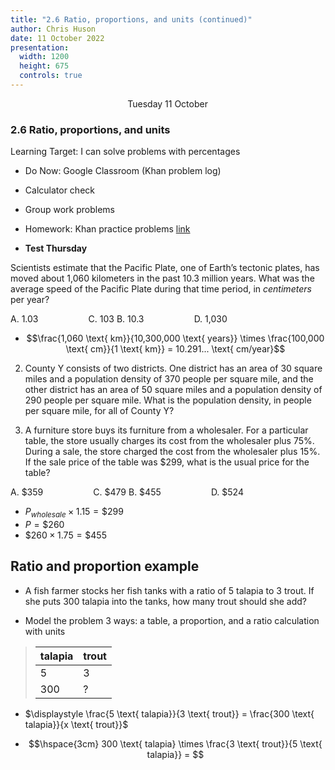 ```yaml
---
title: "2.6 Ratio, proportions, and units (continued)"
author: Chris Huson
date: 11 October 2022
presentation:
  width: 1200
  height: 675
  controls: true
---
```


<!-- slide -->
$\hspace{5cm}$ Tuesday 11 October

### 2.6 Ratio, proportions, and units

Learning Target: I can solve problems with percentages

- Do Now: Google Classroom (Khan problem log)
- Calculator check

- Group work problems
- Homework: Khan practice problems [link](https://www.khanacademy.org/mission/sat)

- **Test Thursday**

<!-- slide -->

Scientists estimate that the Pacific Plate, one of Earth’s tectonic plates, has moved about 1,060 kilometers in the past 10.3 million years. What was the average speed of the Pacific Plate during that time period, in _centimeters_ per year?

A. 1.03 $\hspace{2cm}$ C. 103
B. 10.3  $\hspace{2cm}$ D. 1,030
- $$\frac{1,060 \text{ km}}{10,300,000 \text{ years}} \times \frac{100,000 \text{ cm}}{1 \text{ km}} = 10.291... \text{ cm/year}$$ <!-- .element: class="fragment" data-fragment-index="2" -->

<!-- slide -->

2. County Y consists of two districts. One district has an area of 30 square miles and a population density of 370 people per square mile, and the other district has an area of 50 square miles and a population density of 290 people per square mile. What is the population density, in people per square mile, for all of County Y?

<!-- slide -->

3. A furniture store buys its furniture from a wholesaler. For a particular table, the store usually charges its cost from the wholesaler plus 75%. During a sale, the store charged the cost from the wholesaler plus 15%. If the sale price of the table was $299, what is the usual price for the table?

A. \$359  $\hspace{2cm}$ C. \$479 
B. \$455  $\hspace{2cm}$ D. \$524

- $P_{wholesale} \times 1.15 = \$299$ <!-- .element: class="fragment" data-fragment-index="2" -->
- $P=\$260$ <!-- .element: class="fragment" data-fragment-index="2" -->
- $\$260 \times 1.75 = \$455$ <!-- .element: class="fragment" data-fragment-index="2" -->

<!-- slide -->

## Ratio and proportion example

- A fish farmer stocks her fish tanks with a ratio of 5 talapia to 3 trout. If she puts 300 talapia into the tanks, how many trout should she add?  

 - Model the problem 3 ways: a table, a proportion, and a ratio calculation with units  

> | talapia | trout |
> | ------- | ----- |
> | 5 | 3 |
> | 300 | ? | <!-- .element: class="fragment" data-fragment-index="1" -->
 
- $\displaystyle \frac{5 \text{ talapia}}{3 \text{ trout}} = \frac{300 \text{ talapia}}{x \text{ trout}}$ <!-- .element: class="fragment" data-fragment-index="2" -->

- $$\hspace{3cm} 300 \text{ talapia} \times \frac{3 \text{ trout}}{5 \text{ talapia}} = $$ <!-- .element: class="fragment" data-fragment-index="3" -->

